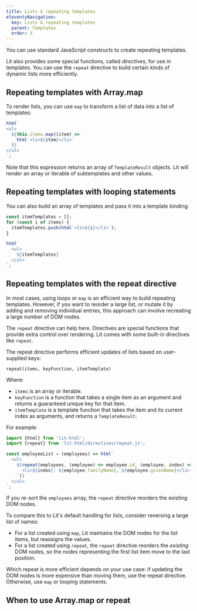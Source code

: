 ```yaml
---
title: Lists & repeating templates
eleventyNavigation:
  key: Lists & repeating templates
  parent: Templates
  order: 3
---
```


<!-- TODO: check all import paths. Runnable samples? -->

You can use standard JavaScript constructs to create repeating templates. 

Lit also provides some special functions, called _directives_, for use in templates. You can use the  `repeat` directive to build certain kinds of dynamic lists more efficiently.

##  Repeating templates with Array.map

To render lists, you can use `map` to transform a list of data into a list of templates:

```js
html`
<ul>
  ${this.items.map((item) => 
    html`<li>${item}</li>`
  )}
</ul>
`;
```

Note that this expression returns an array of `TemplateResult` objects. Lit will render an array or iterable of subtemplates and other values.

## Repeating templates with looping statements

You can also build an array of templates and pass it into a template binding.

```js
const itemTemplates = [];
for (const i of items) {
  itemTemplates.push(html`<li>${i}</li>`);
}

html`
  <ul>
    ${itemTemplates}
  </ul>
`;
```

## Repeating templates with the repeat directive

In most cases, using loops or `map` is an efficient way to build repeating templates. However, if you want to reorder a large list, or mutate it by adding and removing individual entries, this approach can involve recreating a large number of DOM nodes. 

The `repeat` directive can help here. Directives are special functions that provide extra control over rendering. Lit comes with some built-in directives like `repeat`. 

The repeat directive performs efficient updates of lists based on user-supplied keys:

`repeat(items, keyFunction, itemTemplate)`

Where:

*   `items` is an array or iterable.
*   `keyFunction` is a function that takes a single item as an argument and returns a guaranteed unique key for that item.
*   `itemTemplate` is a template function that takes the item and its current index as arguments, and returns a `TemplateResult`.

For example:

```js
import {html} from 'lit-html';
import {repeat} from 'lit-html/directives/repeat.js';

const employeeList = (employees) => html`
  <ul>
    ${repeat(employees, (employee) => employee.id, (employee, index) => html`
      <li>${index}: ${employee.familyName}, ${employee.givenName}</li>
    `)}
  </ul>
`;
```

If you re-sort the `employees` array, the `repeat` directive reorders the existing DOM nodes. 

To compare this to Lit's default handling for lists, consider reversing a large list of names:

*   For a list created using `map`, Lit maintains the DOM nodes for the list items, but reassigns the values. 
*   For a list created using `repeat`, the `repeat` directive reorders the _existing_ DOM nodes, so the nodes representing the first list item move to the last position.

Which repeat is more efficient depends on your use case: if updating the DOM nodes is more expensive than moving them, use the repeat directive. Otherwise, use `map` or looping statements.

## When to use Array.map or repeat

<!-- TODO -->
